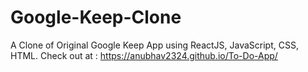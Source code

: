 # Google-Keep-Clone
A Clone of Original Google Keep App using ReactJS, JavaScript, CSS, HTML.
Check out at : https://anubhav2324.github.io/To-Do-App/
